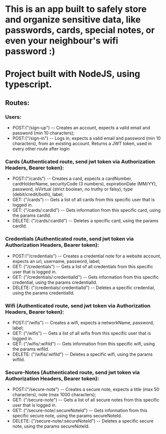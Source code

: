 # This is an app built to safely store and organize sensitive data, like passwords, cards, special notes, or even your neighbour's wifi password :)


# Project built with NodeJS, using typescript.

## Routes:

### Users:
* POST:("/sign-up") -- Creates an account, expects a valid email and password (min 10 characters);
* POST:("/sign-in") -- Logs in, expects a valid email and password (min 10 characters), from an existing account. Returns a JWT token, used in every other route after login

### Cards (Authenticated route, send jwt token via Authorization Headers, Bearer token):
* POST:("/cards") -- Creates a card, expects a cardNumber, cardHolderName, securityCode (3 numbers), expirationDate (MM/YY), password, isVirtual (strict boolean, no truthy or falsy), type (debit/credit/both), label;
* GET: ("/cards") -- Gets a list of all cards from this specific user that is logged in.
* GET: ("/cards/:cardId") -- Gets information from this specific card, using the params cardId.
* DELETE: ("/cards/:cardId") -- Deletes a specific card, using the params cardId.

### Credentials (Authenticated route, send jwt token via Authorization Headers, Bearer token):
* POST:("/credentials") -- Creates a credential note for a website account, expects an url, username, password, label;
* GET: ("/credentials") -- Gets a list of all credentials from this specific user that is logged in.
* GET: ("/credentials/:credentialId") -- Gets information from this specific credential, using the params credentialId.
* DELETE: ("/credentials/:credentialId") -- Deletes a specific credential, using the params credentialId.

### Wifi (Authenticated route, send jwt token via Authorization Headers, Bearer token):
* POST:("/wifis") -- Creates a wifi, expects a networkName, password, label;
* GET: ("/wifis") -- Gets a list of all wifis from this specific user that is logged in.
* GET: ("/wifis/:wifiId") -- Gets information from this specific wifi, using the params wifiId.
* DELETE: ("/wifis/:wifiId") -- Deletes a specific wifi, using the params wifiId.

### Secure-Notes (Authenticated route, send jwt token via Authorization Headers, Bearer token):
* POST:("/secure-note") -- Creates a secure note, expects a title (max 50 characters), note (max 1000 characters);
* GET: ("/secure-note") -- Gets a list of all secure notes from this specific user that is logged in.
* GET: ("/secure-note/:secureNoteId") -- Gets information from this specific secure note, using the params secureNoteId.
* DELETE: ("/secure-note/:secureNoteId") -- Deletes a specific secure note, using the params secureNoteId.
